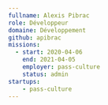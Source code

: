 ```yaml
---
fullname: Alexis Pibrac
role: Développeur
domaine: Développement
github: apibrac
missions:
  - start: 2020-04-06
    end: 2021-04-05
    employer: pass-culture
    status: admin
startups:
    - pass-culture
---
```

